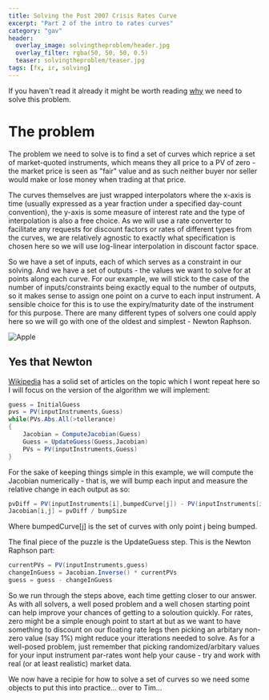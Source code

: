 ```yaml
---
title: Solving the Post 2007 Crisis Rates Curve
excerpt: "Part 2 of the intro to rates curves"
category: "gav"
header:
  overlay_image: solvingtheproblem/header.jpg
  overlay_filter: rgba(50, 50, 50, 0.5)
  teaser: solvingtheproblem/teaser.jpg
tags: [fx, ir, solving]
---
```


If you haven't read it already it might be worth reading [why](/gav/It-all-started-in-2007/) we need to solve this problem.

# The problem

The problem we need to solve is to find a set of curves which reprice a set of market-quoted instruments, which means they all price to a PV of
zero - the market price is seen as "fair" value and as such neither buyer nor seller would make or lose money when trading at that price.

The curves themselves are just wrapped interpolators where the x-axis is time (usually expressed as a year fraction under
a specified day-count convention), the y-axis is some measure of interest rate and the type of interpolation is also a free choice.
As we will use a rate converter to facilitate any requests for discount factors or rates of different types
from the curves, we are relatively agnostic to exactly what specification is chosen here so we will use log-linear 
interpolation in discount factor space. 

So we have a set of inputs, each of which serves as a constraint in our solving.
And we have a set of outputs - the values we want to solve for at points along each curve.
For our example, we will stick to the case of the number of inputs/constraints being exactly equal to the number of outputs, so it makes sense to assign one point on a curve to each input instrument.  A sensible choice for this is to use the expiry/maturity date of the instrument for this purpose.
There are many different types of solvers one could apply here so we will go with one of the oldest and simplest - Newton Raphson.

![Apple](https://cetus.io/images/solvingtheproblem/apple.jpg)

## Yes that Newton

[Wikipedia](https://en.wikipedia.org/wiki/Newton's_method) has a solid set of articles on the topic which I wont repeat here so I
will focus on the version of the algorithm we will implement:

``` csharp
guess = InitialGuess
pvs = PV(inputInstruments,Guess)
while(PVs.Abs.All(>tollerance)
{
    Jacobian = ComputeJacobian(Guess)
    Guess = UpdateGuess(Guess,Jacobian)
    PVs = PV(inputInstruments,Guess)
}
```

For the sake of keeping things simple in this example, we will compute the Jacobian numerically - that is, we will bump each input and measure the relative change in each output as so:

``` csharp
pvDiff = PV(inputInstruments[i],bumpedCurve[j]) - PV(inputInstruments[i],nonBumpedCurve)
Jacobian[i,j] = pvDiff / bumpSize
```

Where bumpedCurve[j] is the set of curves with only point j being bumped.

The final piece of the puzzle is the UpdateGuess step. This is the Newton Raphson part:

``` csharp
currentPVs = PV(inputInstruments,guess)
changeInGuess = Jacobian.Inverse() * currentPVs
guess = guess - changeInGuess 
```

So we run through the steps above, each time getting closer to our answer.  As with all solvers, a well posed problem and a
well chosen starting point can help improve your chances of getting to a soloution quickly.
For rates, zero might be a simple enough point to start at but as we want to have something to discount on
our floating rate legs then picking an arbitary non-zero value (say 1%) might reduce your itterations needed to solve.
As for a well-posed problem, just remember that picking randomized/arbitary values for your input instrument par-rates wont
help your cause - try and work with real (or at least realistic) market data.

We now have a recipie for how to solve a set of curves so we need some objects to put this into practice... over to Tim...
